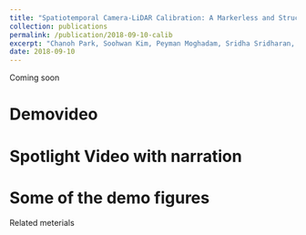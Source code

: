 ```yaml
---
title: "Spatiotemporal Camera-LiDAR Calibration: A Markerless and Structureless Approach"
collection: publications
permalink: /publication/2018-09-10-calib
excerpt: "Chanoh Park, Soohwan Kim, Peyman Moghadam, Sridha Sridharan, Clinton Fookes, submitted to RA-L with ICRA 2019 option.<br> <img src='/images/cali_main_figure.jpg' style='width: 50%; height: 50%'>"
date: 2018-09-10
---
```


Coming soon

# Demovideo

# Spotlight Video with narration

# Some of the demo figures


Related meterials
